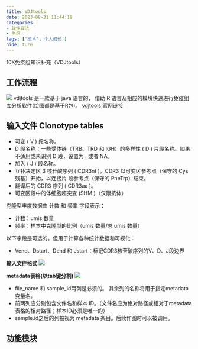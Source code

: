 ```yaml
---
title: VDJtools
date: 2023-08-31 11:44:18
categories: 
- 软件算法
- 生信
tags: ['技术','个人成长']
hide: ture
---
```

10X免疫组知识补充（VDJtools）
<!-- more -->
## 工作流程
![](framework.png)
vdjtools 是一款基于 java 语言的， 借助 R 语言及相应的模块快速进行免疫组库分析软件(绘图都是基于R包)。
[vdjtools 官网链接](https://vdjtools-doc.readthedocs.io/en/master/index.html)

## 输入文件 Clonotype tables
- 可变 ( V ) 段名称。
- D 段名称：一些受体链（TRB、TRD 和 IGH）的多样性 ( D ) 片段名称。如果不适用或未识别 D
段，设置为 . 或者 NA。
- 加入 ( J ) 段名称。
- 互补决定区 3 核苷酸序列 ( CDR3nt )。CDR3 以可变区参考点（保守的 Cys 残基）开始，以连接片
段参考点（保守的 PheTrp）结束。
- 翻译后的 CDR3 序列 ( CDR3aa )。
- 可变区段中的体细胞超突变 (SHM )（仅限抗体）

克隆型丰度数据由 计数 和 频率 字段表示：
- 计数：umis 数量
- 频率：样本中克隆型的比例（umis 数量/总 umis 数量）

以下字段是可选的，但用于计算各种统计数据和可视化：
- Vend、Dstart、Dend 和 Jstart：标记CDR3核苷酸序列的V、D、J段边界

**输入文件格式**
![](输入文献格式.png)

**metadata表格(以tab键分割)**
![](metadata.png)
- file_name 和 sample_id两列是必须的。 其余列的名称将用于指定metadata 变量名。
- 前两列应分别包含文件名和样本 ID。（文件名应为绝对路径或相对于metadata表格的相对路径；样本ID必须是唯一的）
- sample.id之后的列被视为 metadata 条目。后续作图时可以被调用。

## [功能模块](https://vdjtools-doc.readthedocs.io/en/master/modules.html)
